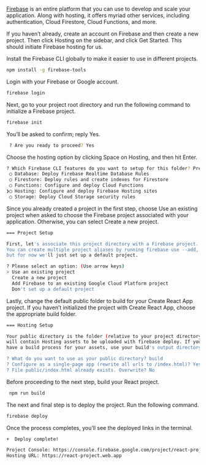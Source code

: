 [Firebase](https://firebase.google.com/) is an entire platform that you can use to develop and scale your application. Along with hosting, it offers myriad other services, including authentication, Cloud Firestore, Cloud Functions, and more.

If you haven’t already, create an account on Firebase and then create a new project. Then click Hosting on the sidebar, and click Get Started. This should initiate Firebase hosting for us.

Install the Firebase CLI globally to make it easier to use in different projects.

```bash
npm install -g firebase-tools
```

Login with your Firebase or Google account.

```bash
firebase login
```

Next, go to your project root directory and run the following command to initialize a Firebase project.

```bash
firebase init
```

You’ll be asked to confirm; reply Yes.

```bash
 ? Are you ready to proceed? Yes
```

Choose the hosting option by clicking Space on Hosting, and then hit Enter.

```bash
? Which Firebase CLI features do you want to setup for this folder? Press Space to select features, then Enter to confirm your choices.
 ◯ Database: Deploy Firebase Realtime Database Rules
 ◯ Firestore: Deploy rules and create indexes for Firestore
 ◯ Functions: Configure and deploy Cloud Functions
❯◯ Hosting: Configure and deploy Firebase Hosting sites
 ◯ Storage: Deploy Cloud Storage security rules
```

Since you already created a project in the first step, choose Use an existing project when asked to choose the Firebase project associated with your application. Otherwise, you can select Create a new project.

```bash
=== Project Setup

First, let's associate this project directory with a Firebase project.
You can create multiple project aliases by running firebase use --add,
but for now we'll just set up a default project.

? Please select an option: (Use arrow keys)
> Use an existing project
  Create a new project
  Add Firebase to an existing Google Cloud Platform project
  Don't set up a default project
```

Lastly, change the default public folder to build for your Create React App project. If you haven’t initialized the project with Create React App, choose the appropriate build folder.

```bash
=== Hosting Setup

Your public directory is the folder (relative to your project directory) that
will contain Hosting assets to be uploaded with firebase deploy. If you
have a build process for your assets, use your build's output directory.

? What do you want to use as your public directory? build
? Configure as a single-page app (rewrite all urls to /index.html)? Yes
? File public/index.html already exists. Overwrite? No
```

Before proceeding to the next step, build your React project.

```bash
 npm run build
```

The next and final step is to deploy the project. Run the following command.

```bash
firebase deploy
```

Once the process completes, you’ll see the deployed links in the terminal.

```bash
+  Deploy complete!

Project Console: https://console.firebase.google.com/project/react-project/overview
Hosting URL: https://react-project.web.app
```
